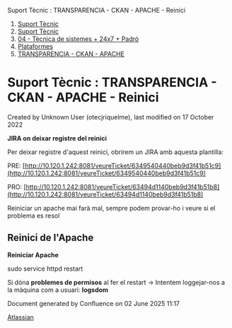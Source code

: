 Suport Tècnic : TRANSPARENCIA - CKAN - APACHE - Reinici  

1.  [Suport Tècnic](index.html)
2.  [Suport Tècnic](13893782.html)
3.  [04 - Tècnica de sistemes + 24x7 + Padró](26313202.html)
4.  [Plataformes](Plataformes_41520520.html)
5.  [TRANSPARENCIA - CKAN - APACHE](TRANSPARENCIA---CKAN---APACHE_41521508.html)

Suport Tècnic : TRANSPARENCIA - CKAN - APACHE - Reinici
=======================================================

Created by Unknown User (otecjriquelme), last modified on 17 October 2022

**JIRA on deixar registre del reinici**

Per deixar registre d'aquest reinici, obrirem un JIRA amb aquesta plantilla: 

PRE: [http://10.120.1.242:8081/veureTicket/6349540440beb9d3f41b51c9](http://10.120.1.242:8081/veureTicket/6349540440beb9d3f41b51c9)

PRO: [http://10.120.1.242:8081/veureTicket/63494d1140beb9d3f41b51b8](http://10.120.1.242:8081/veureTicket/63494d1140beb9d3f41b51b8)

  

Reiniciar un apache mai farà mal, sempre podem provar-ho i veure si el problema es resol

Reinici de l'Apache
-------------------

**Reiniciar Apache**

sudo service httpd restart

Si dóna **problemes de permisos** al fer el restart → Intentem loggejar-nos a la màquina com a usuari: **logsdom**

Document generated by Confluence on 02 June 2025 11:17

[Atlassian](http://www.atlassian.com/)